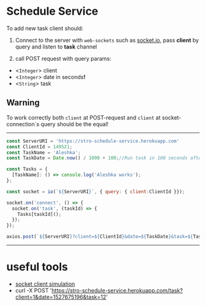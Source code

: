 Schedule Service
=
To add new task client should:

1. Connect to the server with `web-sockets` such as [socket.io](https://socket.io/), pass **client** by query and listen to **task** channel

2. call POST request with query params:
- <`Integer`> client
- <`Integer`> date in seconds<b>!</b>
- <`String`> task

## Warning
To work correctly both `client` at POST-request and `client` at socket-connection`s query should be the equal!

---
```javascript
const ServerURI = 'https://stro-schedule-service.herokuapp.com'
const ClientId = 149521;
const TaskName = 'Aleshka';
const TaskDate = Date.now() / 1000 + 100;//Run task in 100 seconds after call;

const Tasks = {
  [TaskName]: () => console.log('Aleshka works');
};

const socket = io(`${ServerURI}`, { query: { client:ClientId }});

socket.on('connect', () => {
  socket.on('task', (taskId) => {
    Tasks[taskId]();
  });
});

axios.post(`${ServerURI}?client=${ClientId}&date=${TaskDate}&task=${TaskName}`);
```

---
useful tools
===
- [socket client simulation](http://amritb.github.io/socketio-client-tool/)
- curl -X POST 'https://stro-schedule-service.herokuapp.com/task?client=1&date=1527675196&task=12'


